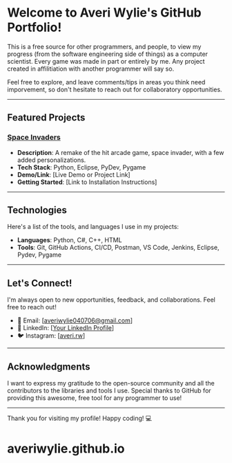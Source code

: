 # Welcome to Averi Wylie's GitHub Portfolio! 

This is a free source for other programmers, and people, to view my progress (from the software engineering side of things) as a computer scientist. Every game was made in part or entirely by me. Any project created in affilitiation with another programmer will say so.

Feel free to explore, and leave comments/tips in areas you think need imporvement, so don't hesitate to reach out for collaboratory opportunities.

---

## Featured Projects

### [Space Invaders](link-to-repo)
- **Description**: A remake of the hit arcade game, space invader, with a few added personalizations.
- **Tech Stack**: Python, Eclipse, PyDev, Pygame
- **Demo/Link**: [Live Demo or Project Link]
- **Getting Started**: [Link to Installation Instructions]

---

## Technologies

Here's a list of the tools, and languages I use in my projects:

- **Languages**: Python, C#, C++, HTML
- **Tools**: Git, GitHub Actions, CI/CD, Postman, VS Code, Jenkins, Eclipse, Pydev, Pygame

---

## Let's Connect!

I'm always open to new opportunities, feedback, and collaborations. Feel free to reach out!

- 📧 Email: [averiwylie040706@gmail.com]
- 💼 LinkedIn: [[Your LinkedIn Profile](https://www.linkedin.com/in/averiwylie/)]
- 🐦 Instagram: [[averi.rw](https://www.instagram.com/averi.rw/)]

---

## Acknowledgments

I want to express my gratitude to the open-source community and all the contributors to the libraries and tools I use. Special thanks to GitHub for providing this awesome, free tool for any programmer to use!

---

Thank you for visiting my profile! Happy coding! 💻
# averiwylie.github.io
